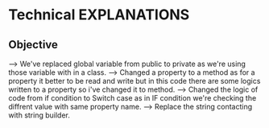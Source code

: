 # Technical EXPLANATIONS

## Objective
--> We've replaced global variable from public to private as we're using those variable with in a class.
--> Changed a property to a method as for a property it better to be read and write but in this code there are some logics written to a property so i've changed it to method.
--> Changed the logic of code from if condition to Switch case as in IF condition we're checking the diffrent value with same property name.
--> Replace the string contacting with string builder. 